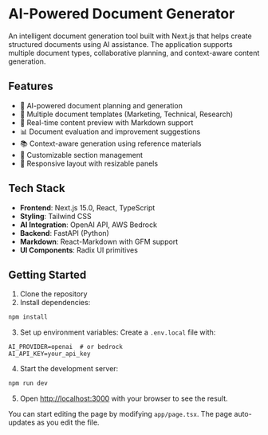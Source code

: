 # AI-Powered Document Generator

An intelligent document generation tool built with Next.js that helps create structured documents using AI assistance. The application supports multiple document types, collaborative planning, and context-aware content generation.

## Features

- 🤖 AI-powered document planning and generation
- 📝 Multiple document templates (Marketing, Technical, Research)
- 🔄 Real-time content preview with Markdown support
- 📊 Document evaluation and improvement suggestions
- 📚 Context-aware generation using reference materials
- 🎨 Customizable section management
- 📱 Responsive layout with resizable panels

## Tech Stack

- **Frontend**: Next.js 15.0, React, TypeScript
- **Styling**: Tailwind CSS
- **AI Integration**: OpenAI API, AWS Bedrock
- **Backend**: FastAPI (Python)
- **Markdown**: React-Markdown with GFM support
- **UI Components**: Radix UI primitives

## Getting Started

1. Clone the repository
2. Install dependencies:

```bash
npm install
```

3. Set up environment variables:
Create a `.env.local` file with:
```
AI_PROVIDER=openai  # or bedrock
AI_API_KEY=your_api_key
```

4. Start the development server:

```bash
npm run dev
```

5. Open [http://localhost:3000](http://localhost:3000) with your browser to see the result.

You can start editing the page by modifying `app/page.tsx`. The page auto-updates as you edit the file.